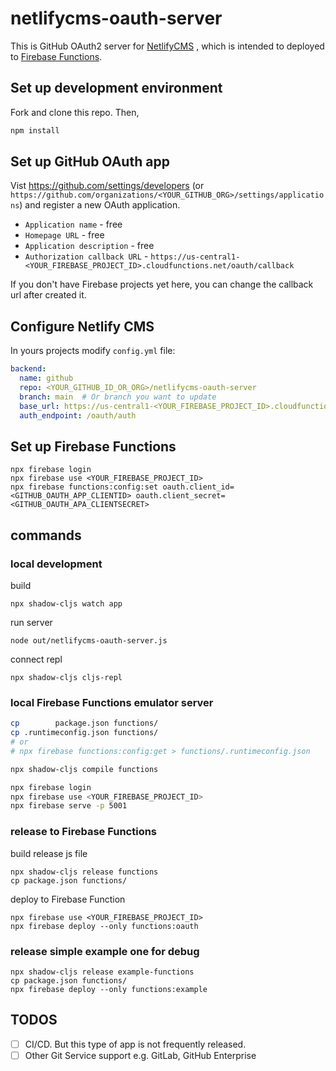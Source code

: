 # netlifycms-oauth-server

This is GitHub OAuth2 server for [NetlifyCMS](https://www.netlifycms.org/) , which is intended to deployed to [Firebase Functions](https://firebase.google.com/docs/functions).


## Set up development environment

Fork and clone this repo. Then,

```sh
npm install
```


## Set up GitHub OAuth app

Vist https://github.com/settings/developers (or `https://github.com/organizations/<YOUR_GITHUB_ORG>/settings/applications`) and register a new OAuth application.

- `Application name` -  free
- `Homepage URL` -  free
- `Application description` - free
- `Authorization callback URL` - `https://us-central1-<YOUR_FIREBASE_PROJECT_ID>.cloudfunctions.net/oauth/callback`

If you don't have Firebase projects yet here, you can change the callback url after created it.


## Configure Netlify CMS

In yours projects modify `config.yml` file:

```yaml
backend:
  name: github
  repo: <YOUR_GITHUB_ID_OR_ORG>/netlifycms-oauth-server
  branch: main  # Or branch you want to update
  base_url: https://us-central1-<YOUR_FIREBASE_PROJECT_ID>.cloudfunctions.net
  auth_endpoint: /oauth/auth
```


## Set up Firebase Functions

```
npx firebase login
npx firebase use <YOUR_FIREBASE_PROJECT_ID>
npx firebase functions:config:set oauth.client_id=<GITHUB_OAUTH_APP_CLIENTID> oauth.client_secret=<GITHUB_OAUTH_APA_CLIENTSECRET>
```


## commands

### local development

build

```
npx shadow-cljs watch app
```

run server

```
node out/netlifycms-oauth-server.js
```

connect repl

```
npx shadow-cljs cljs-repl
```


### local Firebase Functions emulator server

```sh
cp        package.json functions/
cp .runtimeconfig.json functions/
# or
# npx firebase functions:config:get > functions/.runtimeconfig.json

npx shadow-cljs compile functions

npx firebase login
npx firebase use <YOUR_FIREBASE_PROJECT_ID>
npx firebase serve -p 5001
```


### release to Firebase Functions

build release js file

```
npx shadow-cljs release functions
cp package.json functions/
```

deploy to Firebase Function

```
npx firebase use <YOUR_FIREBASE_PROJECT_ID>
npx firebase deploy --only functions:oauth
```


### release simple example one for debug

```
npx shadow-cljs release example-functions
cp package.json functions/
npx firebase deploy --only functions:example
```

## TODOS

- [ ] CI/CD. But this type of app is not frequently released.
- [ ] Other Git Service support e.g. GitLab, GitHub Enterprise
